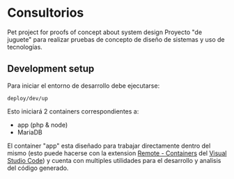 # Consultorios

Pet project for proofs of concept about system design
Proyecto "de juguete" para realizar pruebas de concepto de diseño de sistemas
y uso de tecnologías.

## Development setup

Para iniciar el entorno de desarrollo debe ejecutarse:

```shell
deploy/dev/up
```

Esto iniciará 2 containers correspondientes a:

- app (php & node)
- MariaDB

El container "app" esta diseñado para trabajar directamente dentro del mismo
(esto puede hacerse con la extension
[Remote - Containers](https://marketplace.visualstudio.com/items?itemName=ms-vscode-remote.remote-containers)
del [Visual Studio Code](https://code.visualstudio.com/)) y cuenta con
multiples utilidades para el desarrollo y analisis del código generado.
